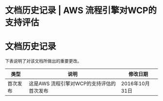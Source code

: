 # 文档历史记录 | AWS 流程引擎对WCP的支持评估

# 文档历史记录

下表说明了对该文档所做出的重要更改。

类型 | 说明 | 修改日期  
---|---|---  
首次发布 | 这是AWS 流程引擎对WCP的支持评估的首次发布 | 2016年10月31日